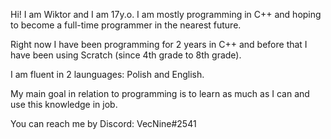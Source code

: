 Hi! I am Wiktor and I am 17y.o. I am mostly programming in C++ and hoping to become a full-time programmer in the nearest future.

Right now I have been programming for 2 years in C++ and before that I have been using Scratch (since 4th grade to 8th grade).

I am fluent in 2 launguages: Polish and English.

My main goal in relation to programming is to learn as much as I can and use this knowledge in job.

You can reach me by Discord: VecNine#2541
